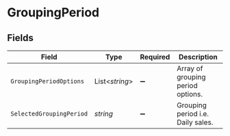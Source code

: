 # GroupingPeriod


## Fields

| Field                             | Type                              | Required                          | Description                       |
| --------------------------------- | --------------------------------- | --------------------------------- | --------------------------------- |
| `GroupingPeriodOptions`           | List<*string*>                    | :heavy_minus_sign:                | Array of grouping period options. |
| `SelectedGroupingPeriod`          | *string*                          | :heavy_minus_sign:                | Grouping period i.e. Daily sales. |